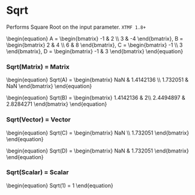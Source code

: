 # Sqrt

Performs Square Root on the input parameter. `XTMF 1.8+`

\begin{equation}
A = \begin{bmatrix}
    -1 & 2          \\\\
    3 & -4
\end{bmatrix}, 
B = \begin{bmatrix}
    2 & 4          \\\\
    6 & 8
\end{bmatrix}, 
C = \begin{bmatrix}
    -1 \\\\
    3
\end{bmatrix},
D = \begin{bmatrix}
    -1 & 3
\end{bmatrix}
\end{equation}

### Sqrt(Matrix) = Matrix

\begin{equation}
Sqrt(A) = \begin{bmatrix}
    NaN & 1.4142136 \\\\
    1.732051 & NaN
\end{bmatrix}
\end{equation}

\begin{equation}
Sqrt(B) = \begin{bmatrix}
    1.4142136 &  2\\\\
    2.4494897 & 2.8284271
\end{bmatrix}
\end{equation}

### Sqrt(Vector) = Vector

\begin{equation}
Sqrt(C) = \begin{bmatrix}
    NaN \\\\
    1.732051
\end{bmatrix}
\end{equation}

\begin{equation}
Sqrt(D) = \begin{bmatrix}
    NaN & 1.732051
\end{bmatrix}
\end{equation}

### Sqrt(Scalar) = Scalar

\begin{equation}
Sqrt(1) = 1
\end{equation}